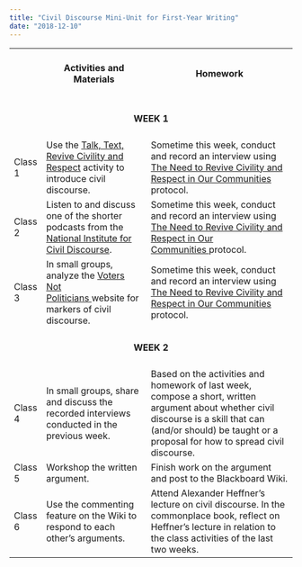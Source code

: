 ```yaml
---
title: "Civil Discourse Mini-Unit for First-Year Writing"
date: "2018-12-10"
---
```


<table><tbody><tr><td width="10%"></td><td><h4 align="center">Activities and Materials</h4></td><td><h4 align="center">Homework</h4></td></tr><tr><td colspan="3"><h4 align="center">WEEK 1</h4></td></tr><tr><td>Class 1</td><td>Use the <a href="http://www.revivecivility.org/sites/default/files/documents/Text%20Talk%20Revive%20Civility%20Script%20Adults%20Final.pdf">Talk, Text, Revive Civility and Respect</a> activity to introduce civil discourse.</td><td>Sometime this week, conduct and record an interview using <a href="http://www.revivecivility.org/sites/default/files/documents/One%20on%20One%20Discussion%20Guide_Final_0.pdf">The Need to Revive Civility and Respect in Our Communities</a> protocol.</td></tr><tr><td>Class 2</td><td>Listen to and discuss one of the shorter podcasts from the <a href="https://nicd.arizona.edu/podcasts">National Institute for Civil Discourse</a>.</td><td>Sometime this week, conduct and record an interview using <a href="http://www.revivecivility.org/sites/default/files/documents/One%20on%20One%20Discussion%20Guide_Final_0.pdf">The Need to Revive Civility and Respect in Our Communities&nbsp;</a>protocol.</td></tr><tr><td>Class 3</td><td>In small groups, analyze the <a href="https://www.votersnotpoliticians.com/">Voters Not Politicians&nbsp;</a>website for markers of civil discourse.</td><td>Sometime this week, conduct and record an interview using <a href="http://www.revivecivility.org/sites/default/files/documents/One%20on%20One%20Discussion%20Guide_Final_0.pdf">The Need to Revive Civility and Respect in Our Communities</a> protocol.</td></tr><tr><td colspan="3"><h4 align="center">WEEK 2</h4></td></tr><tr><td>Class 4</td><td>In small groups, share and discuss the recorded interviews conducted in the previous week.</td><td>Based on the activities and homework of last week, compose a short, written argument about whether civil discourse is a skill that can (and/or should) be taught or a proposal for how to spread civil discourse.</td></tr><tr><td>Class 5</td><td>Workshop the written argument.</td><td>Finish work on the argument and post to the Blackboard Wiki.</td></tr><tr><td>Class 6</td><td>Use the commenting feature on the Wiki to respond to each other’s arguments.</td><td>Attend Alexander Heffner’s lecture on civil discourse. In the commonplace book, reflect on Heffner’s lecture in relation to the class activities of the last two weeks.</td></tr></tbody></table>
